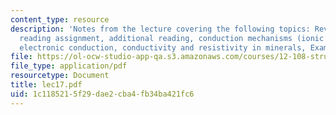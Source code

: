 ```yaml
---
content_type: resource
description: 'Notes from the lecture covering the following topics: Review questions,
  reading assignment, additional reading, conduction mechanisms (ionic conduction,
  electronic conduction, conductivity and resistivity in minerals, Example, and bibliography.'
file: https://ol-ocw-studio-app-qa.s3.amazonaws.com/courses/12-108-structure-of-earth-materials-fall-2004/1c1185215f29dae2cba4fb34ba421fc6_lec17.pdf
file_type: application/pdf
resourcetype: Document
title: lec17.pdf
uid: 1c118521-5f29-dae2-cba4-fb34ba421fc6
---
```

